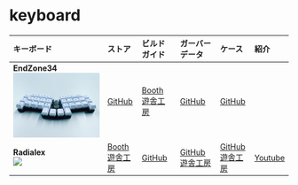 # keyboard

|キーボード|ストア|ビルドガイド|ガーバーデータ|ケース|紹介|
|:---|:---|:---|:---|:---|:---|
|**EndZone34**<br><img src = "https://github.com/takashicompany/endzone34/raw/master/images/13.jpg?raw=true" width = "400px" />|[GitHub](https://github.com/takashicompany/endzone34)|[Booth](https://takashicompany.booth.pm/items/3169572)<br>[遊舎工房](https://shop.yushakobo.jp/products/2992)|[GitHub](https://github.com/takashicompany/endzone34/tree/master/gerber)|[GitHub](https://github.com/takashicompany/endzone34/tree/master/case)||
|**Radialex**<br><img src = "https://github.com/takashicompany/radialex/raw/master/images/19.jpg?raw=true" width = "400px" />|[Booth](https://takashicompany.booth.pm/items/3394593)<br>[遊舎工房](https://shop.yushakobo.jp/products/3350)|[GitHub](https://github.com/takashicompany/radialex)|[GitHub](https://github.com/takashicompany/radialex/tree/master/gerber)<br>[遊舎工房](https://shop.yushakobo.jp/products/oss_pcb?variant=44404010746087)|[GitHub](https://github.com/takashicompany/radialex/tree/master/case)<br>[遊舎工房](https://shop.yushakobo.jp/products/keyboard_acrylic_plate?variant=44150778986727)|[Youtube](https://www.youtube.com/watch?v=C8Qqe03oXgY)|
